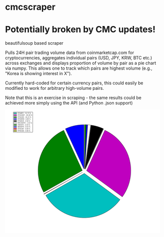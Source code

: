 # cmcscraper

# Potentially broken by CMC updates!

beautifulsoup based scraper

Pulls 24H pair trading volume data from coinmarketcap.com for cryptocurrencies, aggregates individual pairs (USD, JPY, KRW, BTC etc.) across exchanges and displays proportion of volume by pair as a pie chart via numpy. This allows one to track which pairs are highest volume (e.g., "Korea is showing interest in X").

Currently hard-coded for certain currency pairs, this could easily be modified to work for arbitrary high-volume pairs. 

Note that this is an exercise in scraping - the same results could be achieved more simply using the API (and Python .json support)

![Sample visualization](https://github.com/grthomson/cmcscraper/blob/master/figure_1.png)


